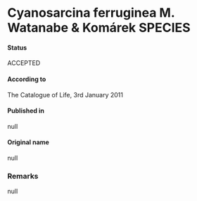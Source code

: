 # Cyanosarcina ferruginea M. Watanabe & Komárek SPECIES

#### Status
ACCEPTED

#### According to
The Catalogue of Life, 3rd January 2011

#### Published in
null

#### Original name
null

### Remarks
null